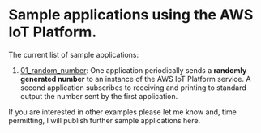 # Sample applications using the AWS IoT Platform.

The current list of sample applications:

1. [01_random_number](examples/01_random_number): One application periodically sends a __randomly generated number__ to an instance of the AWS IoT Platform service. A second application subscribes to receiving and printing to standard output the number sent by the first application.
 
If you are interested in other examples please let me know and, time permitting, I will publish further sample applications here.
